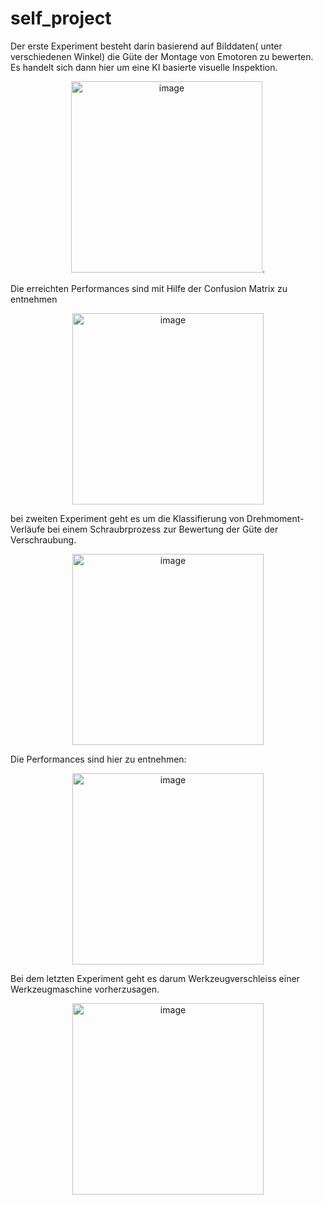 # self_project

Der erste Experiment besteht darin basierend auf Bilddaten( unter verschiedenen Winkel) die Güte der Montage von Emotoren zu bewerten. Es handelt sich dann hier um eine KI basierte visuelle Inspektion. 

<p align="center">
<img width="306" alt="image" src="https://github.com/user-attachments/assets/f539a8fb-19c6-4fa9-bdfe-5eef24fd8fc4" />. 
</p>


Die erreichten Performances sind mit Hilfe der Confusion Matrix zu entnehmen

<p align="center">
<img width="306" alt= "image" src= "https://github.com/user-attachments/assets/a3c435f3-ec44-4a7b-b980-3555ed2d0fad" />
</p>

bei zweiten Experiment geht es um die Klassifierung von Drehmoment-Verläufe bei einem Schraubrprozess zur Bewertung der Güte der Verschraubung.

<p align="center">
<img width="306" alt= "image" src= "https://github.com/user-attachments/assets/3e13e96c-155d-48d7-83b0-d97509676a5d" />
</p>

Die Performances sind hier zu entnehmen:

<p align="center">
<img width="306" alt= "image" src= "https://github.com/user-attachments/assets/e90453e2-3098-47b2-a7ce-966ff568bfcf" />
</p>
Bei dem letzten Experiment geht es darum Werkzeugverschleiss einer Werkzeugmaschine vorherzusagen.

<p align="center">
<img width="306" alt= "image" src= "https://github.com/user-attachments/assets/8d834eca-0111-4ab7-afd2-fed1b079e37f" >
</p>

